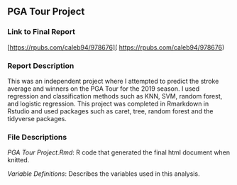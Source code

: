 ## PGA Tour Project

### Link to Final Report
[https://rpubs.com/caleb94/978676]( https://rpubs.com/caleb94/978676)

### Report Description
This was an independent project where I attempted to predict the stroke average and winners on the PGA Tour for the 2019 season. I used regression and classification methods such as KNN, SVM, random forest, and logistic regression. This project was completed in Rmarkdown in Rstudio and used packages such as caret, tree, random forest and the tidyverse packages.

### File Descriptions
*PGA Tour Project.Rmd*: R code that generated the final html document when knitted.

*Variable Definitions*: Describes the variables used in this analysis.
